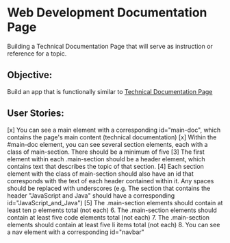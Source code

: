 # Web Development Documentation Page

Building a Technical Documentation Page that will serve as instruction or reference for a topic.

## Objective:
Build an app that is functionally similar to [Technical Documentation Page](https://technical-documentation-page.freecodecamp.rocks)

## User Stories:
[x] You can see a main element with a corresponding id="main-doc", which contains the page's main content (technical documentation)
[x] Within the #main-doc element, you can see several section elements, each with a class of main-section. There should be a minimum of five
[3] The first element within each .main-section should be a header element, which contains text that describes the topic of that section.
[4] Each section element with the class of main-section should also have an id that corresponds with the text of each header contained within it. Any spaces should be replaced with underscores (e.g. The section that contains the header "JavaScript and Java" should have a corresponding id="JavaScript_and_Java")
[5] The .main-section elements should contain at least ten p elements total (not each)
6. The .main-section elements should contain at least five code elements total (not each)
7. The .main-section elements should contain at least five li items total (not each)
8. You can see a nav element with a corresponding id="navbar"